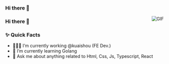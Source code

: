 ### Hi there 👋

<img align="right" alt="GIF" src="https://raw.githubusercontent.com/JoeyBling/JoeyBling/master/pic/pusheencode.gif" />


### Hi there 👋
### ✨ Quick Facts

- 👨🏽‍💻 I’m currently working @kuaishou (FE Dev.)
- 🌱 I’m currently learning Golang
- 💬 Ask me about anything related to Html, Css, Js, Typescript, React

<!--
**VincentWang1009/VincentWang1009** is a ✨ _special_ ✨ repository because its `README.md` (this file) appears on your GitHub profile.

Here are some ideas to get you started:
- ⚡️ Fun-Fact: I working out at 8am 🙃
- 🎿 Hobbies other than coding : Reading or about History and Philosophical , Playing Games, Thinking about writing blogs🤖..
- 📫 How to reach me: [413650185@qq.com](413650185@qq.com)
- 📖 My Blog：[luozhiyun`s Blog - 我的技术分享](https://www.luozhiyun.com/)

- 🔭 I’m currently working on ...
- 🌱 I’m currently learning ...
- 👯 I’m looking to collaborate on ...
- 🤔 I’m looking for help with ...
- 💬 Ask me about ...
- 📫 How to reach me: ...
- 😄 Pronouns: ...
- ⚡ Fun fact: ...
-->
